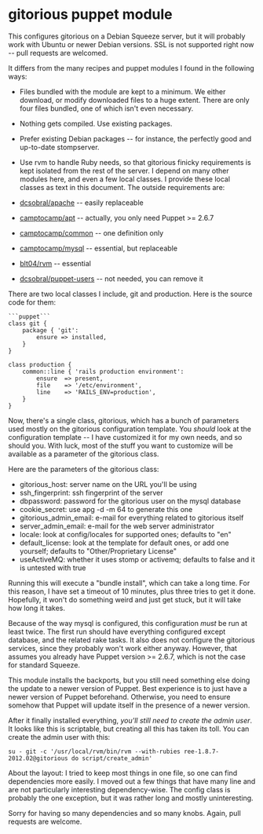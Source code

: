 # gitorious puppet module #

This configures gitorious on a Debian Squeeze server, but it will probably work with Ubuntu
or newer Debian versions. SSL is not supported right now -- pull requests are welcomed.

It differs from the many recipes and puppet modules I found in the following ways:

* Files bundled with the module are kept to a minimum. We either download,
  or modify downloaded files to a huge extent. There are only four files
  bundled, one of which isn't even necessary.
* Nothing gets compiled. Use existing packages.
* Prefer existing Debian packages -- for instance, the perfectly good and
  up-to-date stompserver.
* Use rvm to handle Ruby needs, so that gitorious finicky requirements
  is kept isolated from the rest of the server.
I depend on many other modules here, and even a few local classes. I provide
these local classes as text in this document. The outside requirements are:

* [dcsobral/apache](https://github.com/dcsobral/puppet-apache) -- easily replaceable
* [camptocamp/apt](https://github.com/camptocamp/puppet-apt) -- actually, you only need Puppet >= 2.6.7
* [camptocamp/common](https://github.com/camptocamp/puppet-common) -- one definition only
* [camptocamp/mysql](https://github.com/camptocamp/puppet-mysql) -- essential, but replaceable
* [blt04/rvm](https://github.com/blt04/puppet-rvm) -- essential
* [dcsobral/puppet-users](https://github.com/dcsobral/puppet-users) -- not needed, you can remove it

There are two local classes I include, git and production. Here is the
source code for them:

    ```puppet```
    class git {
        package { 'git':
            ensure => installed,
        }
    }

    class production {
        common::line { 'rails production environment':
            ensure  => present,
            file    => '/etc/environment',
            line    => 'RAILS_ENV=production',
        }
    }

Now, there's a single class, gitorious, which has a bunch of parameters
used mostly on the gitorious configuration template. You *should* look
at the configuration template -- I have customized it for my own needs,
and so should you. With luck, most of the stuff you want to customize
will be available as a parameter of the gitorious class.

Here are the parameters of the gitorious class:

* gitorious_host: server name on the URL you'll be using
* ssh_fingerprint: ssh fingerprint of the server
* dbpassword: password for the gitorious user on the mysql database
* cookie_secret: use apg -d -m 64 to generate this one
* gitorious_admin_email: e-mail for everything related to gitorious itself
* server_admin_email: e-mail for the web server administrator
* locale: look at config/locales for supported ones; defaults to "en"
* default_license: look at the template for default ones, or add one yourself; defaults to "Other/Proprietary License"
* useActiveMQ: whether it uses stomp or activemq; defaults to false and it is untested with true

Running this will execute a "bundle install", which can take a long time.
For this reason, I have set a timeout of 10 minutes, plus three tries to
get it done. Hopefully, it won't do something weird and just get stuck,
but it will take how long it takes.

Because of the way mysql is configured, this configuration *must* be run
at least twice. The first run should have everything configured except
database, and the related rake tasks. It also does not configure
the gitorious services, since they probably won't work either anyway. However,
that assumes you already have Puppet version >= 2.6.7, which is not the
case for standard Squeeze.

This module installs the backports, but you still need something else
doing the update to a newer version of Puppet. Best experience is to
just have a newer version of Puppet beforehand. Otherwise, you need to
ensure somehow that Puppet will update itself in the presence of a newer
version.

After it finally installed everything, *you'll still need to create
the admin user*. It looks like this is scriptable, but creating all
this has taken its toll. You can create the admin user with this:

    su - git -c '/usr/local/rvm/bin/rvm --with-rubies ree-1.8.7-2012.02@gitorious do script/create_admin'

About the layout: I tried to keep most things in one file, so one can
find dependencies more easily. I moved out a few things that have many
line and are not particularly interesting dependency-wise. The config
class is probably the one exception, but it was rather long and mostly
uninteresting.

Sorry for having so many dependencies and so many knobs. Again, pull requests are welcome.

